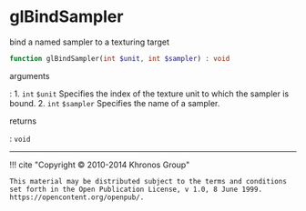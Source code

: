 # glBindSampler
bind a named sampler to a texturing target

```php
function glBindSampler(int $unit, int $sampler) : void
```

arguments

:    1. `int` `$unit` Specifies the index of the texture unit to which the sampler
    is bound.
    2. `int` `$sampler` Specifies the name of a sampler.

returns

:    `void` 

---
     

!!! cite "Copyright © 2010-2014 Khronos Group"

    This material may be distributed subject to the terms and conditions set forth in the Open Publication License, v 1.0, 8 June 1999. https://opencontent.org/openpub/.